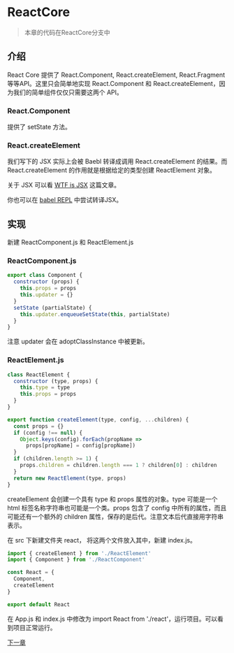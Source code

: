 # ReactCore
>本章的代码在ReactCore分支中

## 介绍

React Core 提供了 React.Component, React.createElement, React.Fragment 等等API。这里只会简单地实现 React.Component 和 React.createElement，因为我们的简单组件仅仅只需要这两个 API。

### React.Component

提供了 setState 方法。

### React.createElement

我们写下的 JSX 实际上会被 Baebl 转译成调用 React.createElement 的结果。而 React.createElement 的作用就是根据给定的类型创建 ReactElement 对象。

关于 JSX 可以看 [WTF is JSX](https://jasonformat.com/wtf-is-jsx/) 这篇文章。

你也可以在 [babel REPL](https://babeljs.io/repl) 中尝试转译JSX。

## 实现

新建 ReactComponent.js 和 ReactElement.js

### ReactComponent.js

```javascript
export class Component {
  constructor (props) {
    this.props = props
    this.updater = {}
  }
  setState (partialState) {
    this.updater.enqueueSetState(this, partialState)
  }
}
```
注意 updater 会在 adoptClassInstance 中被更新。

### ReactElement.js

```javascript
class ReactElement {
  constructor (type, props) {
    this.type = type
    this.props = props
  }
}

export function createElement(type, config, ...children) {
  const props = {}
  if (config !== null) {
    Object.keys(config).forEach(propName => 
      props[propName] = config[propName])
  }
  if (children.length >= 1) {
    props.children = children.length === 1 ? children[0] : children
  }
  return new ReactElement(type, props)
}
```

createElement 会创建一个具有 type 和 props 属性的对象。type 可能是一个 html 标签名称字符串也可能是一个类。props 包含了 config 中所有的属性，而且可能还有一个额外的 children 属性，保存的是后代。注意文本后代直接用字符串表示。

在 src 下新建文件夹 react， 将这两个文件放入其中，新建 index.js。
```javascript
import { createElement } from './ReactElement'
import { Component } from './ReactComponent'

const React = {
  Component,
  createElement
}

export default React
```

在 App.js 和 index.js 中修改为 import React from './react'，运行项目。可以看到项目正常运行。

[下一章](Suspense.md)